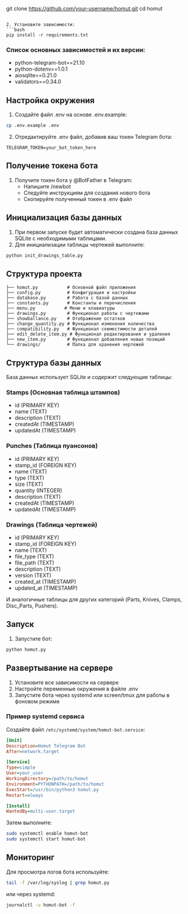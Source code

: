 git clone https://github.com/your-username/homut.git
cd homut
```

2. Установите зависимости:
```bash
pip install -r requirements.txt
```

### Список основных зависимостей и их версии:

- python-telegram-bot==21.10
- python-dotenv==1.0.1
- aiosqlite==0.21.0
- validators==0.34.0

## Настройка окружения

1. Создайте файл .env на основе .env.example:
```bash
cp .env.example .env
```

2. Отредактируйте .env файл, добавив ваш токен Telegram бота:
```
TELEGRAM_TOKEN=your_bot_token_here
```

## Получение токена бота

1. Получите токен бота у @BotFather в Telegram:
   - Напишите /newbot
   - Следуйте инструкциям для создания нового бота
   - Скопируйте полученный токен в .env файл

## Инициализация базы данных

1. При первом запуске будет автоматически создана база данных SQLite с необходимыми таблицами.
2. Для инициализации таблицы чертежей выполните:
```bash
python init_drawings_table.py
```

## Структура проекта

```
├── homut.py           # Основной файл приложения
├── config.py          # Конфигурация и настройки
├── database.py        # Работа с базой данных
├── constants.py       # Константы и перечисления
├── menu.py           # Меню и клавиатуры
├── drawings.py        # Функционал работы с чертежами
├── showballance.py    # Отображение остатков
├── change_quantity.py # Функционал изменения количества
├── compatibility.py   # Функционал совместимости деталей
├── edit_delete_item.py # Функционал редактирования и удаления
├── new_item.py        # Функционал добавления новых позиций
└── drawings/          # Папка для хранения чертежей
```

## Структура базы данных

База данных использует SQLite и содержит следующие таблицы:

### Stamps (Основная таблица штампов)
- id (PRIMARY KEY)
- name (TEXT)
- description (TEXT)
- createdAt (TIMESTAMP)
- updatedAt (TIMESTAMP)

### Punches (Таблица пуансонов)
- id (PRIMARY KEY)
- stamp_id (FOREIGN KEY)
- name (TEXT)
- type (TEXT)
- size (TEXT)
- quantity (INTEGER)
- description (TEXT)
- createdAt (TIMESTAMP)
- updatedAt (TIMESTAMP)

### Drawings (Таблица чертежей)
- id (PRIMARY KEY)
- stamp_id (FOREIGN KEY)
- name (TEXT)
- file_type (TEXT)
- file_path (TEXT)
- description (TEXT)
- version (TEXT)
- created_at (TIMESTAMP)
- updated_at (TIMESTAMP)

И аналогичные таблицы для других категорий (Parts, Knives, Clamps, Disc_Parts, Pushers).


## Запуск

1. Запустите бот:
```bash
python homut.py
```

## Развертывание на сервере

1. Установите все зависимости на сервере
2. Настройте переменные окружения в файле .env
3. Запустите бота через systemd или screen/tmux для работы в фоновом режиме

### Пример systemd сервиса

Создайте файл `/etc/systemd/system/homut-bot.service`:

```ini
[Unit]
Description=Homut Telegram Bot
After=network.target

[Service]
Type=simple
User=your_user
WorkingDirectory=/path/to/homut
Environment=PYTHONPATH=/path/to/homut
ExecStart=/usr/bin/python3 homut.py
Restart=always

[Install]
WantedBy=multi-user.target
```

Затем выполните:
```bash
sudo systemctl enable homut-bot
sudo systemctl start homut-bot
```

## Мониторинг

Для просмотра логов бота используйте:
```bash
tail -f /var/log/syslog | grep homut.py
```

или через systemd:
```bash
journalctl -u homut-bot -f